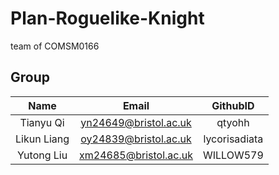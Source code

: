 # Plan-Roguelike-Knight
team of COMSM0166

## Group
|Name|Email|GithubID|
|:---------:|:---------:|:---------:|
|Tianyu Qi|yn24649@bristol.ac.uk|qtyohh|
|Likun Liang|oy24839@bristol.ac.uk|lycorisadiata|
|Yutong Liu|xm24685@bristol.ac.uk|WILLOW579|
